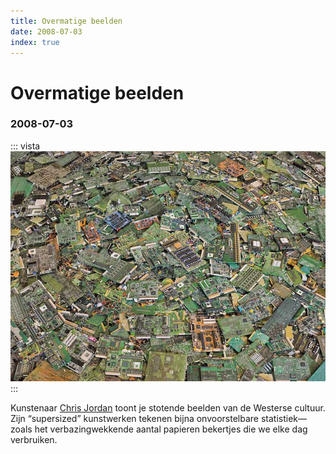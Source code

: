 ```yaml
---
title: Overmatige beelden
date: 2008-07-03
index: true
---
```

# Overmatige beelden
### 2008-07-03
::: vista
<img src="chris-jordan-supersized-circuit-boards.jpg">
:::

Kunstenaar [Chris Jordan](https://www.artworksforchange.org/portfolio/chris-jordan/) toont je stotende beelden van de Westerse cultuur. Zijn “supersized” kunstwerken tekenen bijna onvoorstelbare statistiek—zoals het verbazingwekkende aantal papieren bekertjes die we elke dag verbruiken.